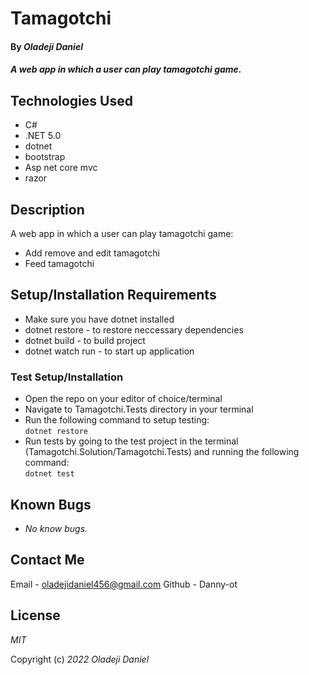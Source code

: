 # Tamagotchi


#### By _**Oladeji Daniel**_

#### _A web app in which a user can play tamagotchi game._

## Technologies Used

* C#
* .NET 5.0
* dotnet
* bootstrap
* Asp net core mvc
* razor

## Description

A web app in which a user can play tamagotchi game: 
* Add remove and edit tamagotchi
* Feed tamagotchi

## Setup/Installation Requirements

* Make sure you have dotnet installed
* dotnet restore - to restore neccessary dependencies
* dotnet build - to build project
* dotnet watch run - to start up application

### Test Setup/Installation

* Open the repo on your editor of choice/terminal
* Navigate to Tamagotchi.Tests directory in your terminal
* Run the following command to setup testing:  
<code>dotnet restore</code>  
* Run tests by going to the test project in the terminal (Tamagotchi.Solution/Tamagotchi.Tests) and running the following command:  
<code>dotnet test</code>  

## Known Bugs

* _No know bugs._

## Contact Me

Email - oladejidaniel456@gmail.com
Github - Danny-ot

## License

_MIT_

Copyright (c) _2022_ _Oladeji Daniel_
